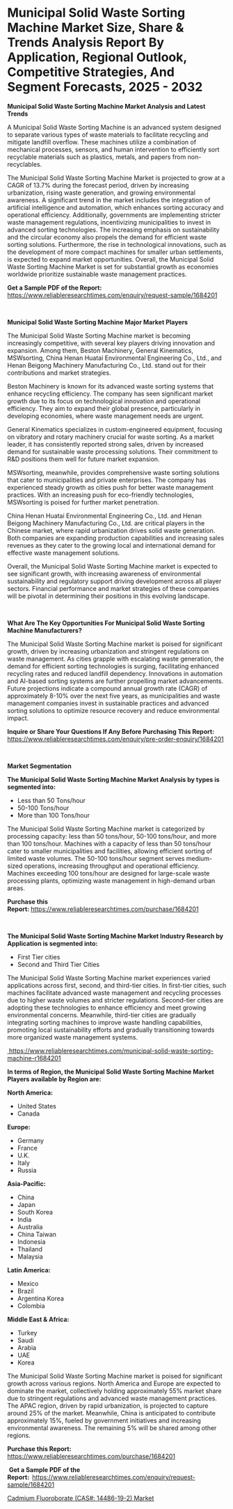 <p><h1>Municipal Solid Waste Sorting Machine Market Size, Share & Trends Analysis Report By Application, Regional Outlook, Competitive Strategies, And Segment Forecasts, 2025 - 2032</h1></p><p><strong>Municipal Solid Waste Sorting Machine Market Analysis and Latest Trends</strong></p>
<p><p>A Municipal Solid Waste Sorting Machine is an advanced system designed to separate various types of waste materials to facilitate recycling and mitigate landfill overflow. These machines utilize a combination of mechanical processes, sensors, and human intervention to efficiently sort recyclable materials such as plastics, metals, and papers from non-recyclables.</p><p>The Municipal Solid Waste Sorting Machine Market is projected to grow at a CAGR of 13.7% during the forecast period, driven by increasing urbanization, rising waste generation, and growing environmental awareness. A significant trend in the market includes the integration of artificial intelligence and automation, which enhances sorting accuracy and operational efficiency. Additionally, governments are implementing stricter waste management regulations, incentivizing municipalities to invest in advanced sorting technologies. The increasing emphasis on sustainability and the circular economy also propels the demand for efficient waste sorting solutions. Furthermore, the rise in technological innovations, such as the development of more compact machines for smaller urban settlements, is expected to expand market opportunities. Overall, the Municipal Solid Waste Sorting Machine Market is set for substantial growth as economies worldwide prioritize sustainable waste management practices.</p></p>
<p><strong>Get a Sample PDF of the Report:&nbsp;</strong> <a href="https://www.reliableresearchtimes.com/enquiry/request-sample/1684201?utm_campaign=2233&utm_medium=2&utm_source=Github&utm_content=ia&utm_term=26032025&utm_id=municipal-solid-waste-sorting-machine">https://www.reliableresearchtimes.com/enquiry/request-sample/1684201</a></p>
<p>&nbsp;</p>
<p><strong>Municipal Solid Waste Sorting Machine Major Market Players</strong></p>
<p><p>The Municipal Solid Waste Sorting Machine market is becoming increasingly competitive, with several key players driving innovation and expansion. Among them, Beston Machinery, General Kinematics, MSWsorting, China Henan Huatai Environmental Engineering Co., Ltd., and Henan Beigong Machinery Manufacturing Co., Ltd. stand out for their contributions and market strategies.</p><p>Beston Machinery is known for its advanced waste sorting systems that enhance recycling efficiency. The company has seen significant market growth due to its focus on technological innovation and operational efficiency. They aim to expand their global presence, particularly in developing economies, where waste management needs are urgent.</p><p>General Kinematics specializes in custom-engineered equipment, focusing on vibratory and rotary machinery crucial for waste sorting. As a market leader, it has consistently reported strong sales, driven by increased demand for sustainable waste processing solutions. Their commitment to R&D positions them well for future market expansion.</p><p>MSWsorting, meanwhile, provides comprehensive waste sorting solutions that cater to municipalities and private enterprises. The company has experienced steady growth as cities push for better waste management practices. With an increasing push for eco-friendly technologies, MSWsorting is poised for further market penetration.</p><p>China Henan Huatai Environmental Engineering Co., Ltd. and Henan Beigong Machinery Manufacturing Co., Ltd. are critical players in the Chinese market, where rapid urbanization drives solid waste generation. Both companies are expanding production capabilities and increasing sales revenues as they cater to the growing local and international demand for effective waste management solutions.</p><p>Overall, the Municipal Solid Waste Sorting Machine market is expected to see significant growth, with increasing awareness of environmental sustainability and regulatory support driving development across all player sectors. Financial performance and market strategies of these companies will be pivotal in determining their positions in this evolving landscape.</p></p>
<p>&nbsp;</p>
<p><strong>What Are The Key Opportunities For Municipal Solid Waste Sorting Machine Manufacturers?</strong></p>
<p><p>The Municipal Solid Waste Sorting Machine market is poised for significant growth, driven by increasing urbanization and stringent regulations on waste management. As cities grapple with escalating waste generation, the demand for efficient sorting technologies is surging, facilitating enhanced recycling rates and reduced landfill dependency. Innovations in automation and AI-based sorting systems are further propelling market advancements. Future projections indicate a compound annual growth rate (CAGR) of approximately 8-10% over the next five years, as municipalities and waste management companies invest in sustainable practices and advanced sorting solutions to optimize resource recovery and reduce environmental impact.</p></p>
<p><strong>Inquire or Share Your Questions If Any Before Purchasing This Report:</strong> <a href="https://www.reliableresearchtimes.com/enquiry/pre-order-enquiry/1684201?utm_campaign=2233&utm_medium=2&utm_source=Github&utm_content=ia&utm_term=26032025&utm_id=municipal-solid-waste-sorting-machine">https://www.reliableresearchtimes.com/enquiry/pre-order-enquiry/1684201</a></p>
<p>&nbsp;</p>
<p><strong>Market Segmentation</strong></p>
<p><strong>The Municipal Solid Waste Sorting Machine Market Analysis by types is segmented into:</strong></p>
<p><ul><li>Less than 50 Tons/hour</li><li>50-100 Tons/hour</li><li>More than 100 Tons/hour</li></ul></p>
<p><p>The Municipal Solid Waste Sorting Machine market is categorized by processing capacity: less than 50 tons/hour, 50-100 tons/hour, and more than 100 tons/hour. Machines with a capacity of less than 50 tons/hour cater to smaller municipalities and facilities, allowing efficient sorting of limited waste volumes. The 50-100 tons/hour segment serves medium-sized operations, increasing throughput and operational efficiency. Machines exceeding 100 tons/hour are designed for large-scale waste processing plants, optimizing waste management in high-demand urban areas.</p></p>
<p><strong>Purchase this Report:&nbsp;</strong><a href="https://www.reliableresearchtimes.com/purchase/1684201?utm_campaign=2233&utm_medium=2&utm_source=Github&utm_content=ia&utm_term=26032025&utm_id=municipal-solid-waste-sorting-machine">https://www.reliableresearchtimes.com/purchase/1684201</a></p>
<p>&nbsp;</p>
<p><strong>The Municipal Solid Waste Sorting Machine Market Industry Research by Application is segmented into:</strong></p>
<p><ul><li>First Tier cities</li><li>Second and Third Tier Cities</li></ul></p>
<p><p>The Municipal Solid Waste Sorting Machine market experiences varied applications across first, second, and third-tier cities. In first-tier cities, such machines facilitate advanced waste management and recycling processes due to higher waste volumes and stricter regulations. Second-tier cities are adopting these technologies to enhance efficiency and meet growing environmental concerns. Meanwhile, third-tier cities are gradually integrating sorting machines to improve waste handling capabilities, promoting local sustainability efforts and gradually transitioning towards more organized waste management systems.</p></p>
<p><a href="https://www.reliableresearchtimes.com/municipal-solid-waste-sorting-machine-r1684201?utm_campaign=2233&utm_medium=2&utm_source=Github&utm_content=ia&utm_term=26032025&utm_id=municipal-solid-waste-sorting-machine">&nbsp;https://www.reliableresearchtimes.com/municipal-solid-waste-sorting-machine-r1684201</a></p>
<p><strong>In terms of Region, the Municipal Solid Waste Sorting Machine Market Players available by Region are:</strong></p>
<p>
    <p> <strong> North America: </strong>
        <ul>
            <li>United States</li>
            <li>Canada</li>
        </ul>
        </p> 
    <p> <strong> Europe: </strong>
        <ul>
            <li>Germany</li>
            <li>France</li>
            <li>U.K.</li>
            <li>Italy</li>
            <li>Russia</li>
        </ul>
        </p> 
    <p> <strong> Asia-Pacific: </strong>
        <ul>
            <li>China</li>
            <li>Japan</li>
            <li>South Korea</li>
            <li>India</li>
            <li>Australia</li>
            <li>China Taiwan</li>
            <li>Indonesia</li>
            <li>Thailand</li>
            <li>Malaysia</li>
        </ul>
        </p> 
    <p> <strong> Latin America: </strong>
        <ul>
            <li>Mexico</li>
            <li>Brazil</li>
            <li>Argentina Korea</li>
            <li>Colombia</li>
        </ul>
        </p> 
    <p> <strong> Middle East & Africa: </strong>
        <ul>
            <li>Turkey</li>
            <li>Saudi</li>
            <li>Arabia</li>
            <li>UAE</li>
            <li>Korea</li>
        </ul>
    </p>
    </p>
<p><p>The Municipal Solid Waste Sorting Machine market is poised for significant growth across various regions. North America and Europe are expected to dominate the market, collectively holding approximately 55% market share due to stringent regulations and advanced waste management practices. The APAC region, driven by rapid urbanization, is projected to capture around 25% of the market. Meanwhile, China is anticipated to contribute approximately 15%, fueled by government initiatives and increasing environmental awareness. The remaining 5% will be shared among other regions.</p></p>
<p><strong>Purchase this Report: </strong><a href="https://www.reliableresearchtimes.com/purchase/1684201?utm_campaign=2233&utm_medium=2&utm_source=Github&utm_content=ia&utm_term=26032025&utm_id=municipal-solid-waste-sorting-machine">https://www.reliableresearchtimes.com/purchase/1684201</a></p>
<p>&nbsp;<strong>Get a Sample PDF of the Report:&nbsp;&nbsp;</strong><a href="https://www.reliableresearchtimes.com/enquiry/request-sample/1684201?utm_campaign=2233&utm_medium=2&utm_source=Github&utm_content=ia&utm_term=26032025&utm_id=municipal-solid-waste-sorting-machine">https://www.reliableresearchtimes.com/enquiry/request-sample/1684201</a></p>
<p><strong></strong></p>
<p><p><a href="https://github.com/NarcisoFerry/Market-Research-Report-List-1/blob/main/cadmium-fluoroborate-cas-14486-19-2-market.md?utm_campaign=2233&utm_medium=2&utm_source=Github&utm_content=ia&utm_term=26032025&utm_id=municipal-solid-waste-sorting-machine">Cadmium Fluoroborate (CAS#: 14486-19-2) Market</a></p></p>